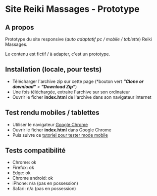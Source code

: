 # Site Reiki Massages - Prototype

## A propos

Prototype du site responsive (*auto adaptatif pc / mobile / tablette*) Reiki Massages.

Le contenu est fictif / à adapter, c'est un prototype.

## Installation (locale, pour tests)

- Télécharger l'archive zip sur cette page (*bouton vert ***"Clone or download"*** > ***"Download Zip"***)
- Une fois téléchargée, extraire l'archive sur son ordinateur
- Ouvrir le ficher **index.html** de l'archive dans son navigateur internet

## Test rendu mobiles / tablettes

- Utiliser le navigateur [Google Chrome](https://www.google.fr/chrome/browser/desktop/)
- Ouvrir le ficher **index.html** dans Google Chrome
- Puis suivre ce [tutoriel pour tester mode mobile](http://forums.cnetfrance.fr/topic/1239105-comment-voir-la-version-mobile-d-un-site-web-avec-chrome/)

## Tests compatibilité

- Chrome: ok
- Firefox: ok
- Edge: ok
- Chrome android: ok
- iPhone: n/a (pas en possession)
- Safari: n/a (pas en possession)